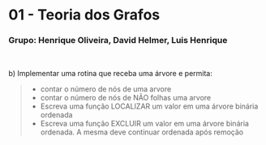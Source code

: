 # 01 - Teoria dos Grafos
### Grupo: Henrique Oliveira, David Helmer, Luis Henrique

</br>

b)	Implementar uma rotina que receba uma árvore e permita: </br>

> - contar o número de nós de uma arvore </br>
> - contar o número de nós de NÃO folhas uma arvore </br>
> -	Escreva uma função LOCALIZAR um valor em uma árvore binária ordenada </br>
> -	Escreva uma função EXCLUIR um valor em uma árvore binária ordenada. A mesma deve continuar ordenada após  remoção
